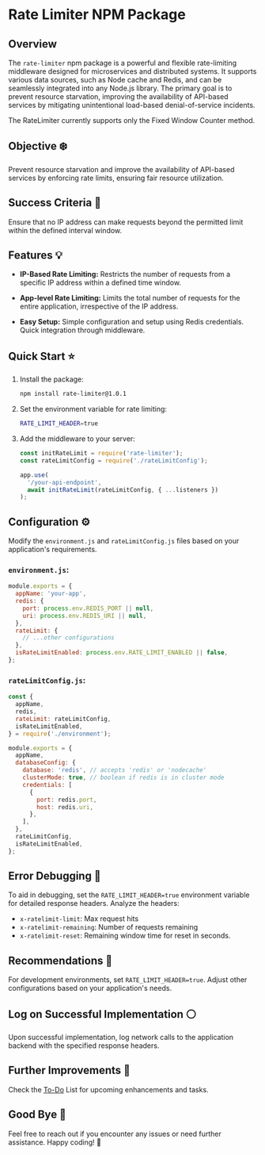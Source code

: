 # Rate Limiter NPM Package

## Overview

The `rate-limiter` npm package is a powerful and flexible rate-limiting middleware designed for microservices and distributed systems. It supports various data sources, such as Node cache and Redis, and can be seamlessly integrated into any Node.js library. The primary goal is to prevent resource starvation, improving the availability of API-based services by mitigating unintentional load-based denial-of-service incidents.

The RateLimiter currently supports only the Fixed Window Counter method.

## Objective ❄️

Prevent resource starvation and improve the availability of API-based services by enforcing rate limits, ensuring fair resource utilization.

## Success Criteria 🎯

Ensure that no IP address can make requests beyond the permitted limit within the defined interval window.

## Features 💡

- **IP-Based Rate Limiting:** Restricts the number of requests from a specific IP address within a defined time window.

- **App-level Rate Limiting:** Limits the total number of requests for the entire application, irrespective of the IP address.

- **Easy Setup:** Simple configuration and setup using Redis credentials. Quick integration through middleware.

## Quick Start ⭐️

1. Install the package:

   ```bash
   npm install rate-limiter@1.0.1
   ```

2. Set the environment variable for rate limiting:

   ```bash
   RATE_LIMIT_HEADER=true
   ```

3. Add the middleware to your server:

   ```javascript
   const initRateLimit = require('rate-limiter');
   const rateLimitConfig = require('./rateLimitConfig');

   app.use(
     '/your-api-endpoint',
     await initRateLimit(rateLimitConfig, { ...listeners })
   );
   ```

## Configuration ⚙️

Modify the `environment.js` and `rateLimitConfig.js` files based on your application's requirements.

### `environment.js`:

```javascript
module.exports = {
  appName: 'your-app',
  redis: {
    port: process.env.REDIS_PORT || null,
    uri: process.env.REDIS_URI || null,
  },
  rateLimit: {
    // ...other configurations
  },
  isRateLimitEnabled: process.env.RATE_LIMIT_ENABLED || false,
};
```

### `rateLimitConfig.js`:

```javascript
const {
  appName,
  redis,
  rateLimit: rateLimitConfig,
  isRateLimitEnabled,
} = require('./environment');

module.exports = {
  appName,
  databaseConfig: {
    database: 'redis', // accepts 'redis' or 'nodecache'
    clusterMode: true, // boolean if redis is in cluster mode
    credentials: [
      {
        port: redis.port,
        host: redis.uri,
      },
    ],
  },
  rateLimitConfig,
  isRateLimitEnabled,
};
```

## Error Debugging 🐛

To aid in debugging, set the `RATE_LIMIT_HEADER=true` environment variable for detailed response headers. Analyze the headers:

- `x-ratelimit-limit`: Max request hits
- `x-ratelimit-remaining`: Number of requests remaining
- `x-ratelimit-reset`: Remaining window time for reset in seconds.

## Recommendations 🔴

For development environments, set `RATE_LIMIT_HEADER=true`. Adjust other configurations based on your application's needs.

## Log on Successful Implementation ⚪

Upon successful implementation, log network calls to the application backend with the specified response headers.

## Further Improvements 🚀
Check the [To-Do](https://github.com/vishald2509/rate-limiter-sentry/blob/master/todo.md) List for upcoming enhancements and tasks.

## Good Bye 🎉

Feel free to reach out if you encounter any issues or need further assistance. Happy coding! 🚀
